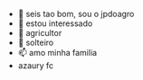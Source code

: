 - 👋 seis tao bom, sou o jpdoagro
- 👀 estou interessado 
- 🌱 agricultor
- 💞️ solteiro
- 📫 amo minha familia
-   azaury fc
